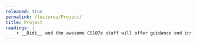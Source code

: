 ```yaml
---
released: true
permalink: /lectures/Project/
title: Project
readings: |
    + __Didi__ and the awesome CS107e staff will offer guidance and inspiration on how to achieve a satisfying and successful final project!
---
```





